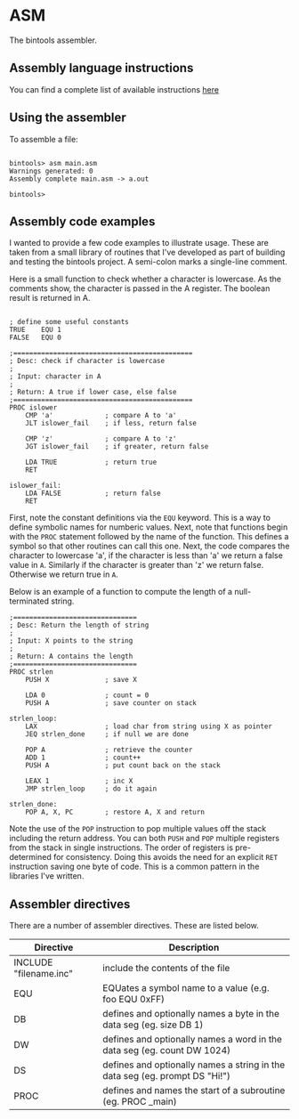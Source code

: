 # ASM

The bintools assembler.

## Assembly language instructions

You can find a complete list of available instructions 
[here](https://github.com/mseminatore/bintools/tree/master/cisc#instructions)

## Using the assembler

To assemble a file:

```

bintools> asm main.asm
Warnings generated: 0
Assembly complete main.asm -> a.out

bintools>

```

## Assembly code examples

I wanted to provide a few code examples to illustrate usage. These are taken 
from a small library of routines that I've developed as part of building and
testing the bintools project. A semi-colon marks a single-line comment.

Here is a small function to check whether a character is lowercase. As the
comments show, the character is passed in the A register. The boolean result
is returned in A.

```

; define some useful constants
TRUE    EQU 1
FALSE   EQU 0

;=============================================
; Desc: check if character is lowercase
;
; Input: character in A
;
; Return: A true if lower case, else false
;=============================================
PROC islower
    CMP 'a'             ; compare A to 'a'
    JLT islower_fail    ; if less, return false

    CMP 'z'             ; compare A to 'z'
    JGT islower_fail    ; if greater, return false

    LDA TRUE            ; return true
    RET

islower_fail:
    LDA FALSE           ; return false
    RET

```

First, note the constant definitions via the `EQU` keyword. This is a way to
define symbolic names for numberic values. Next, note that functions begin with
the `PROC` statement followed by the name of the function. This defines a 
symbol so that other routines can call this one. Next, the code compares the 
character to lowercase 'a', if the character is less than 'a' we return a false
value in `A`. Similarly if the character is greater than 'z' we return false. 
Otherwise we return true in `A`.

Below is an example of a function to compute the length of a 
null-terminated string.

```
;===============================
; Desc: Return the length of string
;
; Input: X points to the string
;
; Return: A contains the length
;===============================
PROC strlen
    PUSH X              ; save X

    LDA 0               ; count = 0
    PUSH A              ; save counter on stack

strlen_loop:
    LAX                 ; load char from string using X as pointer
    JEQ strlen_done     ; if null we are done

    POP A               ; retrieve the counter
    ADD 1               ; count++
    PUSH A              ; put count back on the stack

    LEAX 1              ; inc X
    JMP strlen_loop     ; do it again

strlen_done:
    POP A, X, PC        ; restore A, X and return

```

Note the use of the `POP` instruction to pop multiple values off the stack 
including the return address. You can both `PUSH` and `POP` multiple registers
from the stack in single instructions. The order of registers is pre-determined
for consistency. Doing this avoids the need for an explicit `RET` instruction 
saving one byte of code. This is a common pattern in the libraries I've 
written.

## Assembler directives

There are a number of assembler directives. These are listed below.

Directive | Description
--------- | -----------
INCLUDE "filename.inc" | include the contents of the file
EQU | EQUates a symbol name to a value (e.g. foo EQU 0xFF)
DB | defines and optionally names a byte in the data seg (eg. size DB 1)
DW | defines and optionally names a word in the data seg (eg. count DW 1024)
DS | defines and optionally names a string in the data seg (eg. prompt DS "Hi!")
PROC | defines and names the start of a subroutine (eg. PROC _main)
